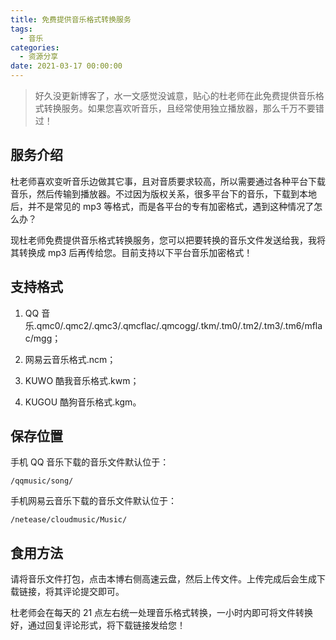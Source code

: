 ```yaml
---
title: 免费提供音乐格式转换服务
tags:
  - 音乐
categories:
  - 资源分享
date: 2021-03-17 00:00:00
---
```


> 好久没更新博客了，水一文感觉没诚意，贴心的杜老师在此免费提供音乐格式转换服务。如果您喜欢听音乐，且经常使用独立播放器，那么千万不要错过！

<!-- more -->

## 服务介绍

杜老师喜欢变听音乐边做其它事，且对音质要求较高，所以需要通过各种平台下载音乐，然后传输到播放器。不过因为版权关系，很多平台下的音乐，下载到本地后，并不是常见的 mp3 等格式，而是各平台的专有加密格式，遇到这种情况了怎么办？

现杜老师免费提供音乐格式转换服务，您可以把要转换的音乐文件发送给我，我将其转换成 mp3 后再传给您。目前支持以下平台音乐加密格式！

## 支持格式

1. QQ 音乐.qmc0/.qmc2/.qmc3/.qmcflac/.qmcogg/.tkm/.tm0/.tm2/.tm3/.tm6/mflac/mgg；

2. 网易云音乐格式.ncm；

3. KUWO 酷我音乐格式.kwm；

4. KUGOU 酷狗音乐格式.kgm。

## 保存位置

手机 QQ 音乐下载的音乐文件默认位于：

```
/qqmusic/song/
```

手机网易云音乐下载的音乐文件默认位于：

```
/netease/cloudmusic/Music/
```

## 食用方法

请将音乐文件打包，点击本博右侧高速云盘，然后上传文件。上传完成后会生成下载链接，将其评论提交即可。

杜老师会在每天的 21 点左右统一处理音乐格式转换，一小时内即可将文件转换好，通过回复评论形式，将下载链接发给您！
